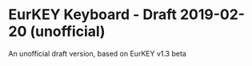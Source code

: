 # EurKEY Keyboard - Draft 2019-02-20 (unofficial)

An unofficial draft version, based on EurKEY v1.3 beta
